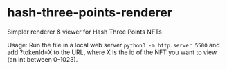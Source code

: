 # hash-three-points-renderer
Simpler renderer &amp; viewer for Hash Three Points NFTs

Usage:
Run the file in a local web server `python3 -m http.server 5500` and add ?tokenId=X to the URL, where X is the id of the NFT you want to view (an int between 0-1023).
